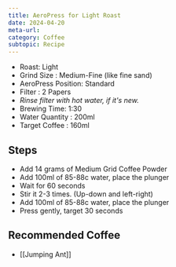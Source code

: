 ```yaml
---
title: AeroPress for Light Roast
date: 2024-04-20
meta-url: 
category: Coffee
subtopic: Recipe
---
```

- Roast: Light
- Grind Size : Medium-Fine (like fine sand)
- AeroPress Position: Standard 
- Filter : 2 Papers
- *Rinse filter with hot water, if it's new.* 
- Brewing Time: 1:30
- Water Quantity : 200ml
- Target Coffee : 160ml

## Steps 
- Add 14 grams of Medium Grid Coffee Powder
- Add 100ml of 85-88c water, place the plunger
- Wait for 60 seconds
- Stir it 2-3 times. (Up-down and left-right)
- Add 100ml of 85-88c water, place the plunger
- Press gently, target 30 seconds

## Recommended Coffee
- [[Jumping Ant]]


